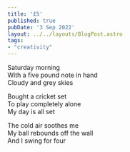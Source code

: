 ```yaml
---
title: '£5'
published: true
pubDate: '3 Sep 2022'
layout: ../../layouts/BlogPost.astro
tags:
- "creativity"
---
```


Saturday morning  
With a five pound note in hand  
Cloudy and grey skies

Bought a cricket set  
To play completely alone  
My day is all set

The cold air soothes me  
My ball rebounds off the wall  
And I swing for four  